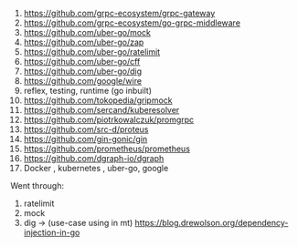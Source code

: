 1. https://github.com/grpc-ecosystem/grpc-gateway
2. https://github.com/grpc-ecosystem/go-grpc-middleware
3. https://github.com/uber-go/mock
4. https://github.com/uber-go/zap
5. https://github.com/uber-go/ratelimit
6. https://github.com/uber-go/cff
7. https://github.com/uber-go/dig
8. https://github.com/google/wire
9. reflex, testing, runtime (go inbuilt)
8. https://github.com/tokopedia/gripmock
9. https://github.com/sercand/kuberesolver
10. https://github.com/piotrkowalczuk/promgrpc
11. https://github.com/src-d/proteus
12. https://github.com/gin-gonic/gin
13. https://github.com/prometheus/prometheus
14. https://github.com/dgraph-io/dgraph
16. Docker , kubernetes , uber-go, google


Went through:
1. ratelimit
2. mock
3. dig -> (use-case using in mt) https://blog.drewolson.org/dependency-injection-in-go
